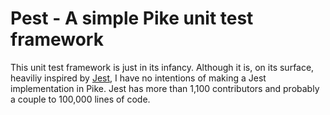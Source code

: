 # Pest - A simple Pike unit test framework

This unit test framework is just in its infancy. Although it is, on its surface,
heaviliy inspired by [Jest](https://jestjs.io/), I have no intentions of making
a Jest implementation in Pike. Jest has more than 1,100 contributors and
probably a couple to 100,000 lines of code.
